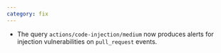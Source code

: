 ```yaml
---
category: fix
---
```

* The query `actions/code-injection/medium` now produces alerts for injection
  vulnerabilities on `pull_request` events.